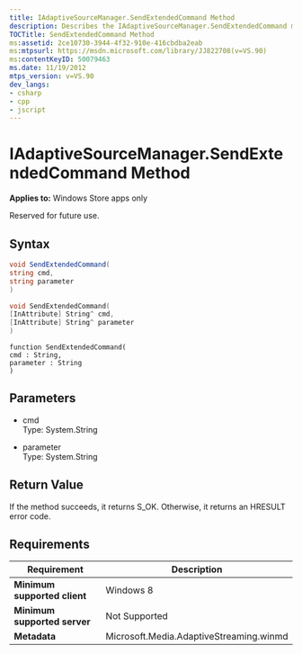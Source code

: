 ```yaml
---
title: IAdaptiveSourceManager.SendExtendedCommand Method
description: Describes the IAdaptiveSourceManager.SendExtendedCommand method and provides the method's syntax, parameters, return value, and requirements.
TOCTitle: SendExtendedCommand Method
ms:assetid: 2ce10730-3944-4f32-910e-416cbdba2eab
ms:mtpsurl: https://msdn.microsoft.com/library/JJ822708(v=VS.90)
ms:contentKeyID: 50079463
ms.date: 11/19/2012
mtps_version: v=VS.90
dev_langs:
- csharp
- cpp
- jscript
---
```


# IAdaptiveSourceManager.SendExtendedCommand Method

**Applies to:** Windows Store apps only

Reserved for future use.

## Syntax

```csharp
void SendExtendedCommand(
string cmd,
string parameter
)
```

```cpp
void SendExtendedCommand(
[InAttribute] String^ cmd,
[InAttribute] String^ parameter
)
```

```jscript
function SendExtendedCommand(
cmd : String,
parameter : String
)
```

## Parameters

  - cmd  
    Type: System.String

  - parameter  
    Type: System.String

## Return Value

If the method succeeds, it returns S\_OK. Otherwise, it returns an HRESULT error code.

## Requirements

|Requirement|Description|
|--- |--- |
|**Minimum supported client**|Windows 8|
|**Minimum supported server**|Not Supported|
|**Metadata**|Microsoft.Media.AdaptiveStreaming.winmd|
